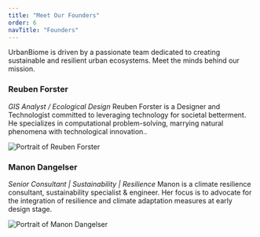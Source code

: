 ```yaml
---
title: "Meet Our Founders"
order: 6
navTitle: "Founders"
---
```

UrbanBiome is driven by a passionate team dedicated to creating sustainable and resilient urban ecosystems. Meet the minds behind our mission.

### Reuben Forster
*GIS Analyst / Ecological Design*
Reuben Forster is a Designer and Technologist committed to leveraging technology for societal betterment. He specializes in computational problem-solving, marrying natural phenomena with technological innovation..

<div class="founder-grid">
  <img src="/images/reuben.png" alt="Portrait of Reuben Forster" class="founder-portrait" />


### Manon Dangelser
*Senior Consultant | Sustainability | Resilience*
Manon is a climate resilience consultant, sustainability specialist & engineer. Her focus is to advocate for the integration of resilience and climate adaptation measures at early design stage.


  <img src="/images/mannon.png" alt="Portrait of Manon Dangelser" class="founder-portrait" />
</div>
